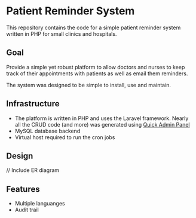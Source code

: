 # Patient Reminder System

This repository contains the code for a simple patient reminder system written in PHP for small clinics and hospitals.


## Goal

Provide a simple yet robust platform to allow doctors and nurses to keep track of their appointments with patients as well as email them reminders.

The system was designed to be simple to install, use and maintain.


## Infrastructure

- The platform is written in PHP and uses the Laravel framework. Nearly all the CRUD code (and more) was generated using [Quick Admin Panel](https://quickadminpanel.com/)
- MySQL database backend
- Virtual host required to run the cron jobs

## Design

// Include ER diagram

## Features

- Multiple languanges
- Audit trail
